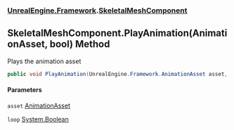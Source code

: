 ### [UnrealEngine.Framework](UnrealEngine_Framework.md 'UnrealEngine.Framework').[SkeletalMeshComponent](SkeletalMeshComponent.md 'UnrealEngine.Framework.SkeletalMeshComponent')
## SkeletalMeshComponent.PlayAnimation(AnimationAsset, bool) Method
Plays the animation asset  
```csharp
public void PlayAnimation(UnrealEngine.Framework.AnimationAsset asset, bool loop=false);
```
#### Parameters
<a name='UnrealEngine_Framework_SkeletalMeshComponent_PlayAnimation(UnrealEngine_Framework_AnimationAsset_bool)_asset'></a>
`asset` [AnimationAsset](AnimationAsset.md 'UnrealEngine.Framework.AnimationAsset')  
  
<a name='UnrealEngine_Framework_SkeletalMeshComponent_PlayAnimation(UnrealEngine_Framework_AnimationAsset_bool)_loop'></a>
`loop` [System.Boolean](https://docs.microsoft.com/en-us/dotnet/api/System.Boolean 'System.Boolean')  
  
